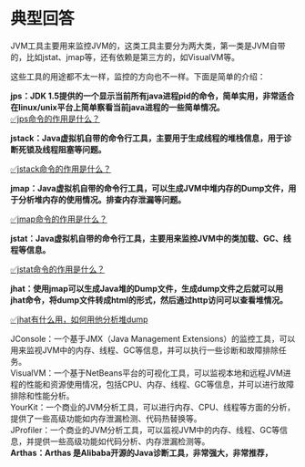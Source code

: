 # 典型回答

JVM工具主要用来监控JVM的，这类工具主要分为两大类，第一类是JVM自带的，比如jstat、jmap等，还有依赖是第三方的，如VisualVM等。

这些工具的用途都不太一样，监控的方向也不一样。下面是简单的介绍：

**jps：JDK 1.5提供的一个显示当前所有java进程pid的命令，简单实用，非常适合在linux/unix平台上简单察看当前java进程的一些简单情况。**<br />[✅jps命令的作用是什么？](https://www.yuque.com/hollis666/fo22bm/zqvswmpgrsr2x4lg?view=doc_embed)

**jstack：Java虚拟机自带的命令行工具，主要用于生成线程的堆栈信息，用于诊断死锁及线程阻塞等问题。**

[✅jstack命令的作用是什么？](https://www.yuque.com/hollis666/fo22bm/hc8uutqs3wnsenr9?view=doc_embed)

**jmap：Java虚拟机自带的命令行工具，可以生成JVM中堆内存的Dump文件，用于分析堆内存的使用情况。排查内存泄漏等问题。**

[✅jmap命令的作用是什么？](https://www.yuque.com/hollis666/fo22bm/inr6hifpadl24nao?view=doc_embed)

**jstat：Java虚拟机自带的命令行工具，主要用来监控JVM中的类加载、GC、线程等信息。**

[✅jstat命令的作用是什么？](https://www.yuque.com/hollis666/fo22bm/nl7i1d66zs9g3lgb?view=doc_embed)

**jhat：使用jmap可以生成Java堆的Dump文件，生成dump文件之后就可以用jhat命令，将dump文件转成html的形式，然后通过http访问可以查看堆情况。**

[✅jhat有什么用，如何用他分析堆dump](https://www.yuque.com/hollis666/fo22bm/nhd29y82stcf64bi?view=doc_embed)

JConsole：一个基于JMX（Java Management Extensions）的监控工具，可以用来监视JVM中的内存、线程、GC等信息，并可以执行一些诊断和故障排除任务。<br />VisualVM：一个基于NetBeans平台的可视化工具，可以监视本地和远程JVM进程的性能和资源使用情况，包括CPU、内存、线程、GC等信息，并可以进行故障排除和性能分析。<br />YourKit：一个商业的JVM分析工具，可以进行内存、CPU、线程等方面的分析，提供了一些高级功能如内存泄漏检测、代码热替换等。<br />JProfiler：一个商业的JVM分析工具，可以监视JVM中的内存、线程、GC等信息，并提供一些高级功能如代码分析、内存泄漏检测等。<br />**Arthas：Arthas 是Alibaba开源的Java诊断工具，非常强大，非常推荐，**
